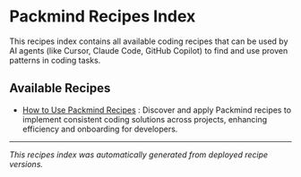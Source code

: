 # Packmind Recipes Index

This recipes index contains all available coding recipes that can be used by AI agents (like Cursor, Claude Code, GitHub Copilot) to find and use proven patterns in coding tasks.

## Available Recipes

- [How to Use Packmind Recipes](recipes/how-to-use-packmind-recipes.md) : Discover and apply Packmind recipes to implement consistent coding solutions across projects, enhancing efficiency and onboarding for developers.


---

*This recipes index was automatically generated from deployed recipe versions.*